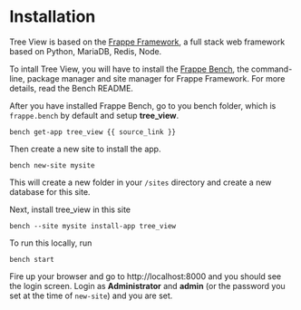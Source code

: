 <!-- title: Tree View Installation -->

# Installation

Tree View is based on the <a href="https://frappe.io">Frappe Framework</a>, a full stack web framework based on Python, MariaDB, Redis, Node.

To intall Tree View, you will have to install the <a href="https://github.com/frappe/bench">Frappe Bench</a>, the command-line, package manager and site manager for Frappe Framework. For more details, read the Bench README.

After you have installed Frappe Bench, go to you bench folder, which is     `frappe.bench` by default and setup **tree_view**.

    bench get-app tree_view {{ source_link }}

Then create a new site to install the app.

    bench new-site mysite

This will create a new folder in your `/sites` directory and create a new database for this site.

Next, install tree_view in this site

    bench --site mysite install-app tree_view

To run this locally, run

    bench start

Fire up your browser and go to http://localhost:8000 and you should see the login screen. Login as **Administrator** and **admin** (or the password you set at the time of `new-site`) and you are set.

<!-- jinja -->
<!-- autodoc -->